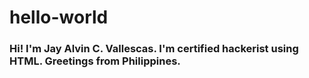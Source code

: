 # hello-world
### Hi! I'm Jay Alvin C. Vallescas. I'm certified hackerist using HTML. Greetings from Philippines.
